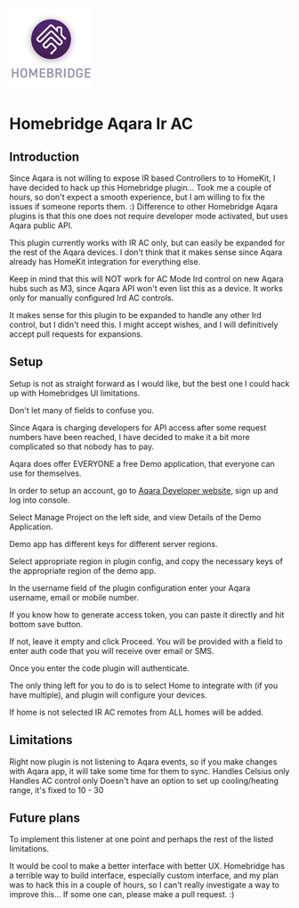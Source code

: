 <img alt="Logo" src="https://github.com/homebridge/branding/raw/latest/logos/homebridge-wordmark-logo-vertical.png" width="150">

# Homebridge Aqara Ir AC

## Introduction
Since Aqara is not willing to expose IR based Controllers to to HomeKit, I have decided to hack up this Homebridge plugin...
Took me a couple of hours, so don't expect a smooth experience, but I am willing to fix the issues if someone reports them. :)
Difference to other Homebridge Aqara plugins is that this one does not require developer mode activated, but uses Aqara public API.

This plugin currently works with IR AC only, but can easily be expanded for the rest of the Aqara devices.
I don't think that it makes sense since Aqara already has HomeKit integration for everything else.

Keep in mind that this will NOT work for AC Mode Ird control on new Aqara hubs such as M3, since Aqara API won't even list this as a device.
It works only for manually configured Ird AC controls.

It makes sense for this plugin to be expanded to handle any other Ird control, but I didn't need this.
I might accept wishes, and I will definitively accept pull requests for expansions.

## Setup
Setup is not as straight forward as I would like, but the best one I could hack up with Homebridges UI limitations.

Don't let many of fields to confuse you.

Since Aqara is charging developers for API access after some request numbers have been reached, I have decided to make it a bit more complicated so that nobody has to pay.

Aqara does offer EVERYONE a free Demo application, that everyone can use for themselves.

In order to setup an account, go to <a href="https://developer.aqara.com">Aqara Developer website</a>, sign up and log into console.

Select Manage Project on the left side, and view Details of the Demo Application.

Demo app has different keys for different server regions.

Select appropriate region in plugin config, and copy the necessary keys of the appropriate region of the demo app.

In the username field of the plugin configuration enter your Aqara username, email or mobile number.

If you know how to generate access token, you can paste it directly and hit bottom save button.

If not, leave it empty and click Proceed. You will be provided with a field to enter auth code that you will receive over email or SMS.

Once you enter the code plugin will authenticate.

The only thing left for you to do is to select Home to integrate with (if you have multiple), and plugin will configure your devices.

If home is not selected IR AC remotes from ALL homes will be added.

## Limitations
Right now plugin is not listening to Aqara events, so if you make changes with Aqara app, it will take some time for them to sync.
Handles Celsius only
Handles AC control only
Doesn't have an option to set up cooling/heating range, it's fixed  to 10 - 30

## Future plans
To implement this listener at one point and perhaps the rest of the listed limitations.

It would be cool to make a better interface with better UX.
Homebridge has a terrible way to build interface, especially custom interface, and my plan was to hack this in a couple of hours, so I can't really investigate a way to improve this...
If some one can, please make a pull request. :)